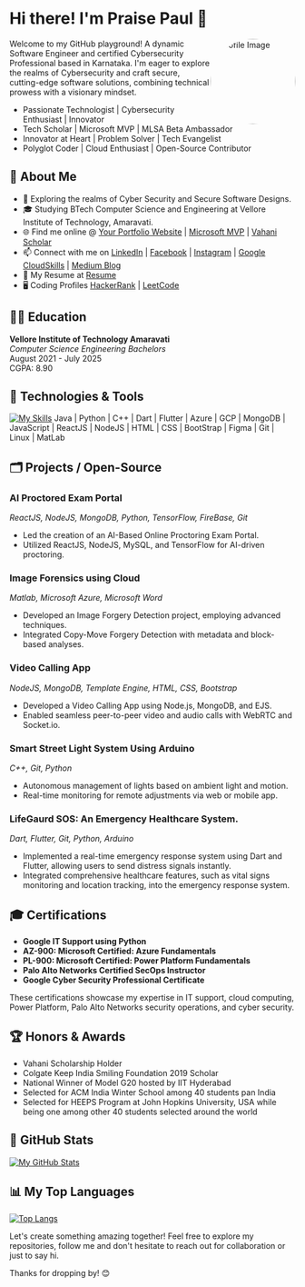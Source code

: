 # Hi there! I'm Praise Paul 👋
<div style="float: right; overflow: hidden; border-radius: 50%;">
  <img src="https://instagram.fvga2-1.fna.fbcdn.net/v/t51.2885-19/420570485_1178677116434462_3810756295985651312_n.jpg?stp=dst-jpg_s150x150&_nc_ht=instagram.fvga2-1.fna.fbcdn.net&_nc_cat=102&_nc_ohc=0HoUX9rnqT4AX_aqrOp&edm=AOQ1c0wBAAAA&ccb=7-5&oh=00_AfDq5rIi_Pjpm111H9_Gb34WEW8N86np6CFTVIi69Ahjbw&oe=65D9E458&_nc_sid=8b3546" alt="Profile Image" style="width: 150px; height: 150px; border-radius: 50%;">
</div>
Welcome to my GitHub playground! A dynamic Software Engineer and certified Cybersecurity Professional based in Karnataka. I'm eager to explore the realms of Cybersecurity and craft secure, cutting-edge software solutions, combining technical prowess with a visionary mindset.

- Passionate Technologist | Cybersecurity Enthusiast | Innovator
- Tech Scholar | Microsoft MVP | MLSA Beta Ambassador
- Innovator at Heart | Problem Solver | Tech Evangelist
- Polyglot Coder | Cloud Enthusiast | Open-Source Contributor

## 🚀 About Me

- 🌱 Exploring the realms of Cyber Security and Secure Software Designs.
- 🎓 Studying BTech Computer Science and Engineering at Vellore Institute of Technology, Amaravati.
- 🌐 Find me online @ [Your Portfolio Website](https://www.praisepaul.engineer) | [Microsoft MVP](https://mvp.microsoft.com/en-US/studentambassadors/profile/4ef8573a-1ecf-43e0-bcf8-da9f9c6888c0) | [Vahani Scholar](https://www.vahanischolarship.com/2021)
- 📫 Connect with me on [LinkedIn](https://www.linkedin.com/in/praise-paul) | [Facebook](https://www.facebook.com/praise4jesuschrist) | [Instagram](https://www.instagram.com/_praise_paul) | [Google CloudSkills](https://www.cloudskillsboost.google/public_profiles/2b45670d-7cb9-4a9b-81d1-47db32425fef) | [Medium Blog](https://medium.com/@praise20024christ)
- 📄 My Resume at [Resume](https://shorturl.at/kxLW5)
- 🖥️ Coding Profiles [HackerRank](https://www.hackerrank.com/profile/praise20024chri1) | [LeetCode](https://leetcode.com/Praisepaul/)

## 🧑‍🎓 Education
   **Vellore Institute of Technology Amaravati**  
      *Computer Science Engineering Bachelors*  
      August 2021 - July 2025  
      CGPA: 8.90

## 🔧 Technologies & Tools

[![My Skills](https://skillicons.dev/icons?i=java,python,cpp,dart,flutter,azure,gcp,mongodb,js,react,nodejs,html,css,bootstrap,figma,git,linux,matlab&perline=20)](https://skillicons.dev)
Java | Python | C++ | Dart | Flutter | Azure | GCP | MongoDB | JavaScript | ReactJS | NodeJS | HTML | CSS | BootStrap | Figma | Git | Linux | MatLab 

## 🗂️ Projects / Open-Source
### AI Proctored Exam Portal
*ReactJS, NodeJS, MongoDB, Python, TensorFlow, FireBase, Git*
- Led the creation of an AI-Based Online Proctoring Exam Portal.
- Utilized ReactJS, NodeJS, MySQL, and TensorFlow for AI-driven proctoring.

### Image Forensics using Cloud
*Matlab, Microsoft Azure, Microsoft Word*
- Developed an Image Forgery Detection project, employing advanced techniques.
- Integrated Copy-Move Forgery Detection with metadata and block-based analyses.

### Video Calling App
*NodeJS, MongoDB, Template Engine, HTML, CSS, Bootstrap*
- Developed a Video Calling App using Node.js, MongoDB, and EJS.
- Enabled seamless peer-to-peer video and audio calls with WebRTC and Socket.io.

### Smart Street Light System Using Arduino
*C++, Git, Python*
- Autonomous management of lights based on ambient light and motion.
- Real-time monitoring for remote adjustments via web or mobile app.

### LifeGaurd SOS: An Emergency Healthcare System.
*Dart, Flutter, Git, Python, Arduino*
- Implemented a real-time emergency response system using Dart and Flutter, allowing users to send distress signals instantly.
- Integrated comprehensive healthcare features, such as vital signs monitoring and location tracking, into the emergency response system.

## 🎓 Certifications
- **Google IT Support using Python**
- **AZ-900: Microsoft Certified: Azure Fundamentals**
- **PL-900: Microsoft Certified: Power Platform Fundamentals**
- **Palo Alto Networks Certified SecOps Instructor**
- **Google Cyber Security Professional Certificate**

These certifications showcase my expertise in IT support, cloud computing, Power Platform, Palo Alto Networks security operations, and cyber security.

## 🏆 Honors & Awards
- Vahani Scholarship Holder
- Colgate Keep India Smiling Foundation 2019 Scholar
- National Winner of Model G20 hosted by IIT Hyderabad
- Selected for ACM India Winter School among 40 students pan India
- Selected for HEEPS Program at John Hopkins University, USA while being one among other 40 students selected around the world
  
## 🌟 GitHub Stats

[![My GitHub Stats](https://github-readme-stats.vercel.app/api?username=Praisepaul&show_icons=true&hide_title=true&hide_border=true&count_private=true)](https://github.com/Praisepaul)

## 📊 My Top Languages

[![Top Langs](https://github-readme-stats.vercel.app/api/top-langs/?username=Praisepaul&layout=compact&hide_border=true)](https://github.com/Praisepaul)

Let's create something amazing together! Feel free to explore my repositories, follow me and don't hesitate to reach out for collaboration or just to say hi.

Thanks for dropping by! 😊
